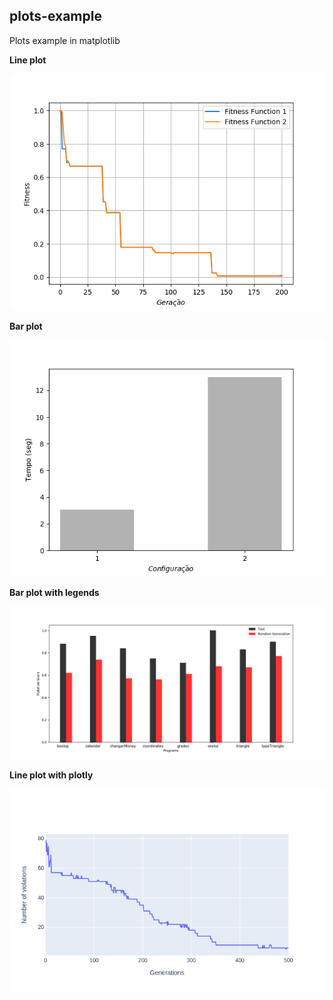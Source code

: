 ## plots-example
Plots example in matplotlib

**Line plot**

![myimage1](https://github.com/fcarlosmonteiro/plots-example/blob/master/plot.png)

**Bar plot**

![myimage2](https://github.com/fcarlosmonteiro/plots-example/blob/master/time.png)

**Bar plot with legends**

![myimage3](https://github.com/fcarlosmonteiro/plots-example/blob/master/mscore.png)

**Line plot with plotly**

![myimage3](https://github.com/fcarlosmonteiro/plots-example/blob/master/newplot.png)
